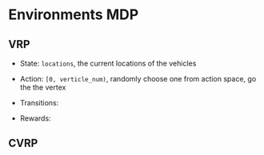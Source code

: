 # Environments MDP

## VRP

- State: `locations`, the current locations of the vehicles
  
- Action: `[0, verticle_num)`, randomly choose one from action space, go the the vertex

- Transitions: 

- Rewards: 

## CVRP

